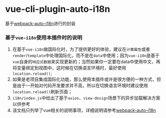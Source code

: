 # vue-cli-plugin-auto-i18n
基于[webpack-auto-i18n](https://github.com/xiangmaoshuo/webpack-auto-plugin)进行的封装

### 基于`vue-i18n`使用本插件时的说明
1. 在基于`vue-i18n`做国际化时，为了提供更好的体验，建议在`计算属性`或者`render`/`template`中处理国际化，而不是在`data`中使用；因为`vue-i18n`是基于`vue`自身的`响应式数据`来实现更新的；当然如果你一定要在data中使用中文，再将变量绑定到视图中，这时候在切换语言环境时，最好使用`location.reload()`;
2. 如果是老项目集成国际化功能，那么使用本插件或许是很方便的一种方式，但是由于一开始对代码开发要求并不高，所以在切换语言环境时建议使用`location.reload()`刷新页面；
3. `i18n/index.js`中给出了基于`axios`、`view-design`场景下的异步加载解决方案以供参考
4. 该文档只列举了vue相关的说明事项，详细说明请参考[webpack-auto-i18n](https://github.com/xiangmaoshuo/webpack-auto-plugin)